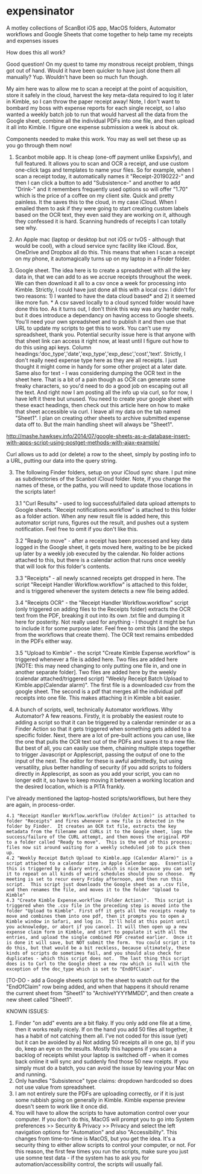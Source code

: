 # expensinator
A motley collections of ScanBot iOS app, MacOS folders, Automator workflows and Google Sheets that come together to help tame my receipts and expenses issues

How does this all work?

Good question! On my quest to tame my monstrous receipt problem, things got out of hand.  Would it have been quicker to have just done them all manually?  Yup.  Wouldn't have been so much fun though.

My aim here was to allow me to scan a receipt at the point of acquisition, store it safely in the cloud, harvest the key meta-data required to log it later in Kimble, so I can throw the paper receipt away!  Note, I don't want to bombard my boss with expense reports for each single receipt, so I also wanted a weekly batch job to run that would harvest all the data from the Google sheet, combine all the individual PDFs into one file, and then upload it all into Kimble.  I figure one expense submission a week is about ok.  

Components needed to make this work.  You may as well set these up as you go through them now!

1. Scanbot mobile app.  It is cheap (one-off payment unlike Expsivfy), and full featured.  It allows you to scan and OCR a receipt, and use custom one-click tags and templates to name your files.  So for example, when I scan a receipt today, it automatically names it "Receipt-20190222-" and then I can click a button to add "Subsistence-" and another to add "Drink-" and it remembers frequently used options so will offer "1.70" which is the price of a coffee on my client site.  Quick and pretty painless.  It the saves this to the cloud, in my case iCloud. When I emailed them to ask if they were going to start creating custom labels based on the OCR text, they even said they are working on it, although they confessed it is hard.  Scanning hundreds of receipts I can totally see why.

2. An Apple mac (laptop or desktop but not iOS or tvOS - although that would be cool), with a cloud service sync facility like iCloud.  Box, OneDrive and Dropbox all do this.  This means that when I scan a receipt on my phone, it automagically turns up on my laptop in a Finder folder.

3. Google sheet.  The idea here is to create a spreadsheet with all the key data in, that we can add to as we accrue receipts throughout the week.  We can then download it all to a csv once a week for processing into Kimble.  Strictly, I could have just done all this with a local csv.  I didn't for two reasons: 1) I wanted to have the data cloud based* and 2) it seemed like more fun.  * A csv saved locally to a cloud synced folder would have done this too.  As it turns out, I don't think this way was any harder really, but it does introduce a dependancy on having access to Google sheets.  You'll need your own spreadsheet and to publish it and then use that URL to update my scripts to get this to work.  You can't use my spreadsheet, thank you.  Potential security issue here is that anyone with that sheet link can access it right now, at least until I figure out how to do this using api keys.  Column headings:'doc_type','date','exp_type','exp_desc','cost','text'.  Strictly, I don't really need expense type here as they are all receipts.  I just thought it might come in handy for some other project at a later date.  Same also for text - I was considering dumping the OCR text in the sheet here.  That is a bit of a pain though as OCR can generate some freaky characters, so you'd need to do a good job on escaping out all the text.  And right now I am posting all the info up via curl, so for now, I have left it there but unused.
You need to create your google sheet with these exact headings, then check out this article here on how to make that sheet accessible via curl.  I leave all my data on the tab named "Sheet1".  I plan on creating other sheets to archive submitted expense data off to.  But the main handling sheet will always be "Sheet1".

http://mashe.hawksey.info/2014/07/google-sheets-as-a-database-insert-with-apps-script-using-postget-methods-with-ajax-example/


Curl allows us to add (or delete) a row to the sheet, simply by posting info to a URL, putting our data into the query string.


3. The following Finder folders, setup on your iCloud sync share.  I put mine as subdirectories of the Scanbot iCloud folder.  Note, if you change the names of these, or the paths, you will need to update those locations in the scripts later!

	3.1 "Curl Results" - used to log successful/failed data upload attempts to Google sheets.  "Receipt notifications.workflow" is attached to this folder as a folder action.  When any new result file is added here, this automator script runs, figures out the result, and pushes out a system notification.  Feel free to omit if you don't like this.
	
	3.2 "Ready to move" - after a receipt has been processed and key data logged in the Google sheet, it gets moved here, waiting to be be picked up later by a weekly job executed by the calendar.  No folder actions attached to this, but there is a calendar action that runs once weekly that will look for this folder's contents.
	
	3.3 "Receipts" - all newly scanned receipts get dropped in here.  The script "Receipt Handler Workflow.workflow" is attached to this folder, and is triggered whenever the system detects a new file being added.
	
	3.4 "Receipts OCR" - the "Receipt Handler Workflow.workflow" script (only triggered on adding files to the Receipts folder) extracts the OCR text from the PDF, breaking it out into its own .txt file and dumping it here for posterity.  Not really used for anything - I thought it might be fun to include it for some purpose later.  Feel free to omit this (and the steps from the workflows that create them).  The OCR text remains embedded in the PDFs either way.
	
	3.5 "Upload to Kimble" - the script "Create Kimble Expense.workflow" is triggered whenever a file is added here.  Two files are added here [NOTE: this may need changing to only putting one file in, and one in another separate folder].  Two files are added here by the weekly (calendar attached/triggered script) "Weekly Receipt Batch Upload to Kimble.app(Calendar alarm)".  The first file is a downloaded csv from the google sheet.  The second is a pdf that merges all the individual pdf receipts into one file.  This makes attaching it in Kimble a bit easier.


4. A bunch of scripts, well, technically Automator workflows. Why Automator?  A few reasons.  Firstly, it is probably the easiest route to adding a script so that it can be triggered by a calendar reminder or as a Finder Action so that it gets triggered when something gets added to a specific folder.  Next, there are a lot of pre-built actions you can use, like the one that pulls the OCR text out of the PDFs and saves it to a new file.  But best of all, you can easily use them, chaining multiple steps together to trigger Javascript or Applescript, passing the output of one to the input of the next.  The editor for these is awful admittedly, but using versatility, plus better handling of security (if you add scripts to folders directly in Applescript, as soon as you add your script, you can no longer edit it, so have to keep moving it between a working location and the desired location, which is a PITA frankly.

I've already mentioned the laptop-hosted scripts/workflows, but here they are again, in process-order.

	4.1 "Receipt Handler Workflow.workflow (Folder Action)" is attached to folder "Receipts" and fires whenever a new file is detected in the folder by Finder.  It creates an OCR txt file, extracts the key metadata from the filename and CURLs it to the Google sheet, logs the success/failure of the CURL attempt, and then moves the original PDF to a folder called "Ready to move".  This is the end of this process; files now sit around waiting for a weekly scheduled job to pick them up.
	4.2 "Weekly Receipt Batch Upload to Kimble.app (Calendar Alarm)" is a script attached to a calendar item in Apple Calendar app.  Essentially this is triggered by a diary entry, which is nice because you can set it to repeat on all kinds of weird schedules should you so choose.  My meeting is set to recur every Friday afternoon, and then run this script.  This script just downloads the Google sheet as a .csv file, and then renames the file, and moves it to the folder "Upload to Kimble"
	4.3 "Create Kimble Expense.workflow (Folder Action)".  This script is triggered when the .csv file in the preceding step is moved into the folder "Upload to Kimble". First off it gets all the receipts ready to move and combines them into one pdf, then it prompts you to open a Kimble window in Safari, and log in.  It'll hold at this point until you acknowledge, or abort if you cancel. It will then open up a new expense claim form in Kimble, and start to populate it with all the entries, and upload the single combined PDF created earlier.  Once it is done it will save, but NOT submit the form.  You could script it to do this, but that would be a bit reckless, because ultimately, these kinds of scripts do sometimes fail, and you should also check for duplicates - which this script does not.  The last thing this script does is to Curl to the Google sheet a new row which is null with the exception of the doc_type which is set to "EndOfClaim".  

[TO-DO - add a Google sheets script to the sheet to watch out for the "EndOfClaim" row being added, and when that happens it should rename the current sheet from "Sheet1" to "ArchiveYYYYMMDD", and then create a new sheet called "Sheet1".



KNOWN ISSUES:
1. Finder "on add" events are a bit flaky.  If you only add one file at a time, then it works really nicely.  If on the hand you add 50 files all together, it has a habit of not catching them all.  I've not coded for this issue (yet) but it can be avoided by a) Not adding 50 receipts all in one go, b) if you do, keep an eye on the results.  Mostly this happens if you scan a backlog of receipts whilst your laptop is switched off - when it comes back online it will sync and suddenly find those 50 new rceipts.  If you simply must do a batch, you can avoid the issue by leaving your Mac on and running.
2. Only handles "Subsistence" type claims: dropdown hardcoded so does not use value from spreadsheet.
3. I am not entirely sure the PDFs are uploading correctly, or if it is just some rubbish going on generally in Kimble.  Kimble expense preview doesn't seem to work like it once did.
4. You will have to allow the scripts to have automation control over your computer.  If you don't do this, MacOS will prompt you to go into System preferences >> Security & Privacy >> Privacy and select the left navigation options for "Automation" and also "Accessibility".  This changes from time-to-time is MacOS, but you get the idea.  It's a security thing to either allow scripts to control your computer, or not.  For this reason, the first few times you run the scripts, make sure you just use somne test data - if the system has to ask you for automation/accessibility control, the scripts will usually fail.


